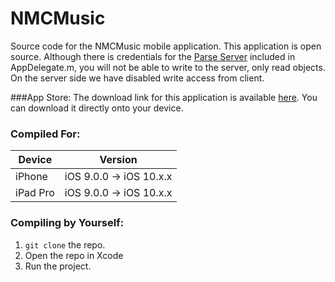 # NMCMusic
Source code for the NMCMusic mobile application. This application is open source. Although there is credentials for the [Parse Server](https://github.com/ParsePlatform/parse-server) included in AppDelegate.m, you will not be able to write to the server, only read objects. On the server side we have disabled write access from client.

###App Store:
The download link for this application is available [here](https://itunes.apple.com/us/app/nmc-music/id1158916532?ls=1&mt=8). You can download it directly onto your device.

### Compiled For:
| Device | Version | 
|---------|----------|
| iPhone  | iOS 9.0.0 -> iOS 10.x.x |
| iPad Pro  | iOS 9.0.0 -> iOS 10.x.x |

### Compiling by Yourself:
1. `git clone` the repo.
2. Open the repo in Xcode
5. Run the project.